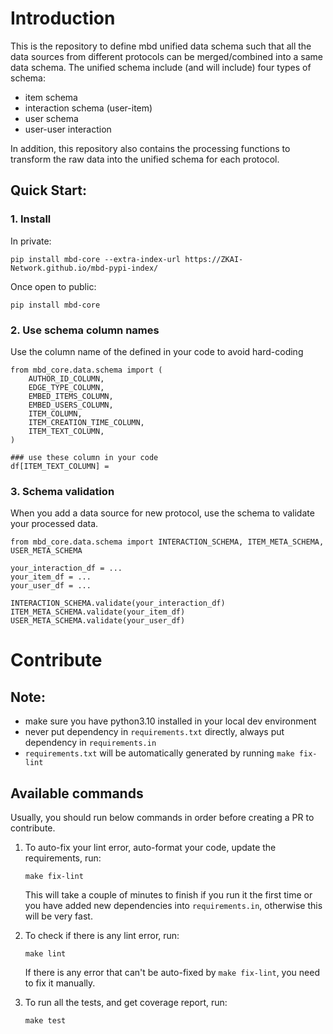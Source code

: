# Introduction

This is the repository to define mbd unified data schema such that all the data sources from different protocols can be merged/combined into a same data schema. The unified schema include (and will include) four types of schema:
- item schema
- interaction schema (user-item) 
- user schema
- user-user interaction

In addition, this repository also contains the processing functions to transform the raw data into the unified schema for each protocol.

## Quick Start:

### 1. Install
In private:
```
pip install mbd-core --extra-index-url https://ZKAI-Network.github.io/mbd-pypi-index/
```
Once open to public:
```
pip install mbd-core
```

### 2. Use schema column names
Use the column name of the defined in your code to avoid hard-coding
```
from mbd_core.data.schema import (
    AUTHOR_ID_COLUMN,
    EDGE_TYPE_COLUMN,
    EMBED_ITEMS_COLUMN,
    EMBED_USERS_COLUMN,
    ITEM_COLUMN,
    ITEM_CREATION_TIME_COLUMN,
    ITEM_TEXT_COLUMN,
)

### use these column in your code
df[ITEM_TEXT_COLUMN] =
```

### 3. Schema validation
When you add a data source for new protocol, use the schema to validate your processed data.
```
from mbd_core.data.schema import INTERACTION_SCHEMA, ITEM_META_SCHEMA, USER_META_SCHEMA

your_interaction_df = ...
your_item_df = ...
your_user_df = ...

INTERACTION_SCHEMA.validate(your_interaction_df)
ITEM_META_SCHEMA.validate(your_item_df)
USER_META_SCHEMA.validate(your_user_df)
```


# Contribute

## Note:
- make sure you have python3.10 installed in your local dev environment
- never put dependency in `requirements.txt` directly, always put dependency in `requirements.in`
- `requirements.txt` will be automatically generated by running `make fix-lint`

## Available commands
Usually, you should run below commands in order before creating a PR to contribute.

1. To auto-fix your lint error, auto-format your code, update the requirements, run:
    ```
    make fix-lint
    ```

    This will take a couple of minutes to finish if you run it the first time or you have added new dependencies into `requirements.in`, otherwise this will be very fast.

2. To check if there is any lint error, run:
    ```
    make lint
    ```
    If there is any error that can't be auto-fixed by `make fix-lint`, you need to fix it manually.

3. To run all the tests, and get coverage report, run:
    ```
    make test
    ```
